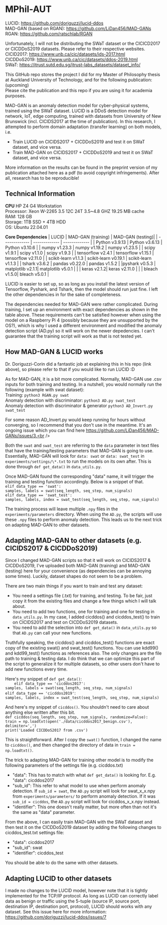 # MPhil-AUT
LUCID: https://github.com/doriguzzi/lucid-ddos  <br />
MAD-GAN (based on RGAN): https://github.com/LiDan456/MAD-GANs  <br />
RGAN: https://github.com/ratschlab/RGAN  <br />

Unfortunately, I will not be distributing the SWaT dataset or the CICICD2017 or CICDDoS2019 datasets. Please refer to their respective websites. <br />
CICID2017: https://www.unb.ca/cic/datasets/ids-2017.html <br />
CICDDoS2019: https://www.unb.ca/cic/datasets/ddos-2019.html <br />
SWaT: https://itrust.sutd.edu.sg/itrust-labs_datasets/dataset_info/ <br />

This GitHub repo stores the project I did for my Master of Philosophy thesis at Auckland University of Technology, and for the following publication:
(upcoming) <br />
Please cite the publication and this repo if you are using it for academia purposes.

MAD-GAN is an anomaly detection model for cyber-physical systems, trained using the SWaT dataset. LUCID is a DDoS detection model for network, IoT, edge computing, trained with datasets from University of New Brunswick (incl. CICIDS2017 at the time of publication). In this research, I attempted to perform domain adaptation (transfer learning) on both models, i.e.
- Train LUCID on CICIDS2017 + CICDDoS2019 and test it on SWaT dataset, and vice versa.
- Train MAD-GAN on CICIDS2017 + CICDDoS2019 and test it on SWaT dataset, and vice versa.

More information on the results can be found in the preprint version of my publication attached here as a pdf (to avoid copyright infringements). After all, research has to be reproducible!

## Technical Information
**CPU**
HP Z4 G4 Workstation  
Processor: Xeon W-2265 3.5 12C 24T 3.5~4.8 GHZ 19.25 MB cache  
RAM: 128 GB  
Storage: 1TB SSD + 4TB HDD  
OS: Ubuntu 22.04.01  

**Core Dependencies**
| LUCID  | MAD-GAN (training) | MAD-GAN (testing)|
| ------------- | ------------- | ------------- |
| Python v3.9.13  | Python v3.6.13 | Python v3.10.6 |
| numpy v1.23.3 | numpy v1.19.2  | numpy v1.23.5 |
| scipy v1.9.1 | scipy v1.1.0 | scipy v1.9.3 |
| tensorflow v2.4.1 | tensorflow v1.15.1 | tensorflow v2.11.0 |
| scikit-learn v1.1.3 | scikit-learn v0.19.1 | scikit-learn v1.1.3 |
| tshark v3.6.2 | pandas v0.22.0 | pandas v1.5.2 |
|pyshark v0.5.3 | matplotlib v2.1.1| matplotlib v5.0.1 |
| | keras v2.1.2| keras v2.11.0 |
| | bleach v1.5.0| bleach v5.0.1 |


LUCID is easier to set up, so as long as you install the latest version of Tensorflow, Pyshark, and Tshark, then the model should run just fine. I left the other dependencies in for the sake of completeness.<br />

The dependencies needed for MAD-GAN were rather complicated. During training, I set up an environment with exact dependencies as shown in the table above. These requirements can't be satisfied however when using the model on a Raspberry Pi 4 (possibly because they are unsupported by the OS?), which is why I used a different environment and modified the anomaly detection script (AD.py) so it will work on the newer depedencies. I can't guarantee that the training script will work as that is not tested yet.<br />

## How MAD-GAN & LUCID works
Dr. Doriguzzi-Corin did a fantastic job at explaining this in his repo (link above), so please refer to that if you would like to run LUCID :D  <br />

As for MAD-GAN, it is a bit more complicated. Normally, MAD-GAN use .csv inputs for both training and testing. In a nutshell, you would normally run the following (example with swat dataset):  <br />
Training: `python3 RGAN.py swat` <br />
Anomaly detection with discriminator: `python3 AD.py swat_test`  <br />
Anomaly detection with discriminator & generator `python3 AD_Invert.py swat_test`  <br />

For some reason AD_Invert.py would keep running for hours without converging, so I recommend that you don't use in the meantime. It's an ongoing issue which you can find here https://github.com/LiDan456/MAD-GANs/issues/3.<br />

Both the `swat` and `swat_test` are referring to the `data` parameter in text files that have the training/testing parameters that MAD-GAN is going to use. Essentially, MAD-GAN will look for `data: swat` or `data: swat_test` in `experiments/settings/\*.txt` to run the models on its own after. This is done through `def get_data()` in `data_utils.py`.<br />

Once MAD-GAN found the corresponding "data" name, it will trigger the training and testing function accordingly. Below is a snippet of that.
`    elif data_type == 'swat':` <br />
        `samples, labels = swat(seq_length, seq_step, num_signals)`<br />
    `elif data_type == 'swat_test':`<br />
        `samples, labels, index = swat_test(seq_length, seq_step, num_signals)`<br />

The training process will leave multiple `.npy` files in the `experiments/parameters` directory. When using the `AD.py`, the scripts will use these `.npy` files to perform anomaly detection. This leads us to the next trick on adapting MAD-GAN to other datasets.<br />

## Adapting MAD-GAN to other datasets (e.g. CICIDS2017 & CICDDoS2019)
Since I changed MAD-GAN scripts so that it will work on CICIDS2017 & CICDDoS2019, I've uploaded both MAD-GAN (training) and MAD-GAN (testing) here for your convenience (as dependencies can be annoying some times). Luckily, dataset shapes do not seem to be a problem.<br />

There are two main things if you want to train and test any dataset:<br />
- You need a settings file (.txt) for training, and testing. To be fair, just copy it from the existing files and change a few things which I will talk about.
- You need to add two functions, one for training and one for testing in `data_utils.py`. In my case, I added cicddos() and cicddos_test() to train on CICIDS2017 and test on CICDDoS2019 datasets.
- You need to add the selection into `def get_data()` in `data_utils.py` so that `AD.py` can call your new functions.

Truthfully speaking, the cicddos() and cicddos_test() functions are exact copy of the existing swat() and swat_test() functions. You can use kdd99() and kdd99_test() functions as references also. The only changes are the file path to training & testing data. I do think that we can optimize this part of the script to generalize it for multiple datasets, so other users don't have to add new functions every time.<br />

Here's my snippet of `def get_data()`:<br />
`    elif data_type == 'cicddos2017':`<br />
        `samples, labels = swat(seq_length, seq_step, num_signals)`<br />
    `elif data_type == 'cicddos2019'`:<br />
        `samples, labels, index = swat_test(seq_length, seq_step, num_signals)`<br />
 
And here's my snippet of `cicddos()`. You shouldn't need to care about anything else written after this bit. <br />
`def cicddos(seq_length, seq_step, num_signals, randomize=False):`<br />
    `train = np.loadtxt(open('./data/cicddos2017_benign.csv'), delimiter=',')`<br />
    `print('Loaded CICDDoS2017 from .csv')` <br />

This is straightforward. After I copy the `swat()` function, I changed the name to `cicddos()`, and then changed the directory of data in `train = np.loadtxt()`. <br />

The trick to adapting MAD-GAN for training other model is to modify the following parameters of the settings file (e.g. cicddos.txt)<br />
- "data": This has to match with what `def get_data()` is looking for. E.g. "data": cicddos2017
- "sub_id": This refer to what model to use when perform anomaly detection. If `sub_id = swat`, the `AD.py` script will look for swat_x_x.npy from `experiments/parameters/` to perform anomaly detection. If it was `sub_id = cicddos`, the `AD.py` script will look for cicddos_x_x.npy instead. 
- "identifier": This one doesn't really matter, but more often than not it's the same as "data" parameter. 

From the above, I can easily train MAD-GAN with the SWaT dataset and then test it on the CICDDoS2019 dataset by adding the following changes to cicddos_test.txt settings file:<br />
- "data": cicddos2017
- "sub_id": swat
- "identifier": cicddos_test

You should be able to do the same with other datasets.

## Adapting LUCID to other datasets
I made no changes to the LUCID model, however note that it is tightly implemented for the TCP/IP protocol. As long as LUCID can correctly label data as benign or traffic using the 5-tuple (source IP, source port, destination IP, destination port, protocol), LUCID should works with any dataset. See this issue here for more information:<br />
https://github.com/doriguzzi/lucid-ddos/issues/7
